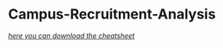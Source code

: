# Campus-Recruitment-Analysis
[*here you can download the cheatsheet*](https://www.kaggle.com/benroshan/factors-affecting-campus-placement) 
 
  
 
